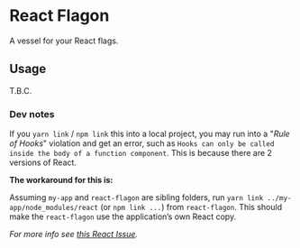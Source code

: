 # React Flagon

A vessel for your React flags.

## Usage

T.B.C.

### Dev notes

If you `yarn link` / `npm link` this into a local project, you may run into a "*Rule of Hooks*" violation and get an error, such as `Hooks can only be called inside the body of a function component`. This is because there are 2 versions of React.

**The workaround for this is:**

Assuming `my-app` and `react-flagon` are sibling folders, run `yarn link ../my-app/node_modules/react` (or `npm link ...`) from `react-flagon`. This should make the `react-flagon` use the application’s own React copy.

*For more info see [this React Issue](https://github.com/facebook/react/issues/15050).*
